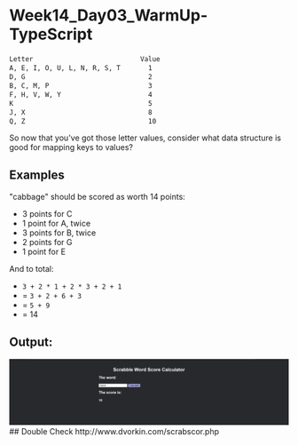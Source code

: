 # Week14_Day03_WarmUp-TypeScript
```plain
Letter                           Value
A, E, I, O, U, L, N, R, S, T       1
D, G                               2
B, C, M, P                         3
F, H, V, W, Y                      4
K                                  5
J, X                               8
Q, Z                               10
```

So now that you've got those letter values, consider what data structure is good for mapping keys to values?

## Examples
"cabbage" should be scored as worth 14 points:

- 3 points for C
- 1 point for A, twice
- 3 points for B, twice
- 2 points for G
- 1 point for E

And to total:

- `3 + 2 * 1 + 2 * 3 + 2 + 1`
- = `3 + 2 + 6 + 3`
- = `5 + 9`
- = 14


## Output:
<img src=output.png>
## Double Check
http://www.dvorkin.com/scrabscor.php



